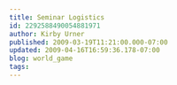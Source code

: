 ```yaml
---
title: Seminar Logistics
id: 2292588490054881971
author: Kirby Urner
published: 2009-03-19T11:21:00.000-07:00
updated: 2009-04-16T16:59:36.178-07:00
blog: world_game
tags: 
---
```


